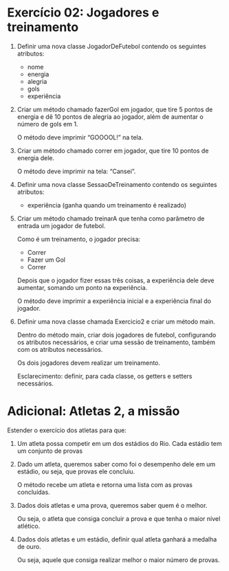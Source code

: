 # Exercício 02: Jogadores e treinamento 

1. Definir uma nova classe JogadorDeFutebol contendo os seguintes atributos:
    * nome 
    * energia 
    * alegria 
    * gols 
    * experiência 

2. Criar um método chamado fazerGol em jogador, que tire 5 pontos de energia e dê 10 pontos de alegria ao jogador, além de aumentar o número de gols em 1.

    O método deve imprimir “GOOOOL!” na tela. 

3. Criar um método chamado correr em jogador, que tire 10 pontos de energia dele.

    O método deve imprimir na tela: “Cansei”. 

4. Definir uma nova classe SessaoDeTreinamento contendo os seguintes atributos: 
    * experiência (ganha quando um treinamento é realizado) 

5. Criar um método chamado treinarA que tenha como parâmetro de entrada um jogador de futebol.

    Como é um treinamento, o jogador precisa:
    * Correr 
    * Fazer um Gol 
    * Correr 

    Depois que o jogador fizer essas três coisas, a experiência dele deve aumentar, somando um ponto na experiência.
    
    O método deve imprimir a experiência inicial e a experiência final do jogador. 

6. Definir uma nova classe chamada Exercicio2 e criar um método main.

    Dentro do método main, criar dois jogadores de futebol, configurando os atributos necessários, e criar uma sessão de treinamento, também com os atributos necessários.
    
    Os dois jogadores devem realizar um treinamento. 

    Esclarecimento: definir, para cada classe, os getters e setters necessários.

# Adicional: Atletas 2, a missão

Estender o exercício dos atletas para que: 

1. Um atleta possa competir em um dos estádios do Rio.
    Cada estádio tem um conjunto de provas 

2. Dado um atleta, queremos saber como foi o desempenho dele em um estádio, ou seja, que provas ele concluiu.

    O método recebe um atleta e retorna uma lista com as provas concluídas. 

3. Dados dois atletas e uma prova, queremos saber quem é o melhor.

    Ou seja, o atleta que consiga concluir a prova e que tenha o maior nível atlético. 

4. Dados dois atletas e um estádio, definir qual atleta ganhará a medalha de ouro.

    Ou seja, aquele que consiga realizar melhor o maior número de provas.